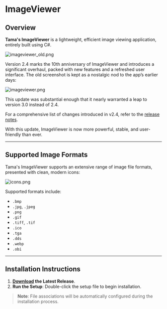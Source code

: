 # ImageViewer

## Overview
**Tama's ImageViewer** is a lightweight, efficient image viewing application, entirely built using C#.

![imageviewer_old.png](https://raw.githubusercontent.com/SpaceDandy-Tama/ImageViewer/master/imageviewer_old.png)

Version 2.4 marks the 10th anniversary of ImageViewer and introduces a significant overhaul, packed with new features and a refreshed user interface. The old screenshot is kept as a nostalgic nod to the app’s earlier days:

![imageviewer.png](https://raw.githubusercontent.com/SpaceDandy-Tama/ImageViewer/master/imageviewer.png)

This update was substantial enough that it nearly warranted a leap to version 3.0 instead of 2.4.

For a comprehensive list of changes introduced in v2.4, refer to the [release notes]([https://github.com/SpaceDandy-Tama/ImageViewer/blob/master/ImageViewer/Changelog.md](https://github.com/SpaceDandy-Tama/ImageViewer/releases/tag/v2.4)).

With this update, ImageViewer is now more powerful, stable, and user-friendly than ever.

---

## Supported Image Formats
Tama's ImageViewer supports an extensive range of image file formats, presented with clean, modern icons:

![icons.png](https://raw.githubusercontent.com/SpaceDandy-Tama/ImageViewer/master/icons.jpg)

Supported formats include:
- `.bmp`
- `.jpg`, `.jpeg`
- `.png`
- `.gif`
- `.tiff`, `.tif`
- `.ico`
- `.tga`
- `.dds`
- `.webp`
- `.obi`

---

## Installation Instructions
1. **[Download](https://github.com/SpaceDandy-Tama/ImageViewer/releases/download/v2.4/ImageViewerSetup_v2.4.msi) the Latest Release**.
2. **Run the Setup**: Double-click the setup file to begin installation.

> **Note**: File associations will be automatically configured during the installation process.
